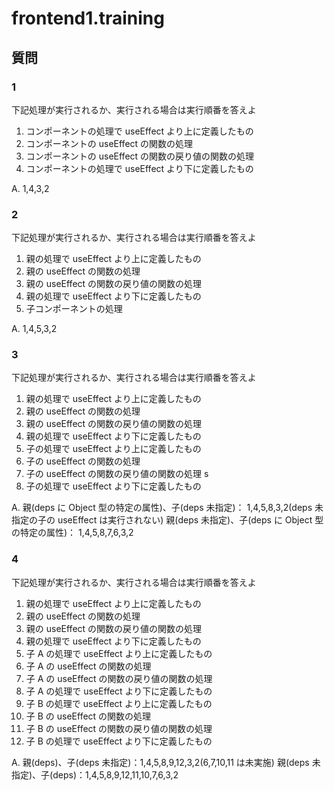 # frontend1.training

## 質問

### 1

下記処理が実行されるか、実行される場合は実行順番を答えよ

1. コンポーネントの処理で useEffect より上に定義したもの
1. コンポーネントの useEffect の関数の処理
1. コンポーネントの useEffect の関数の戻り値の関数の処理
1. コンポーネントの処理で useEffect より下に定義したもの

A. 1,4,3,2

### 2

下記処理が実行されるか、実行される場合は実行順番を答えよ

1. 親の処理で useEffect より上に定義したもの
1. 親の useEffect の関数の処理
1. 親の useEffect の関数の戻り値の関数の処理
1. 親の処理で useEffect より下に定義したもの
1. 子コンポーネントの処理

A. 1,4,5,3,2

### 3

下記処理が実行されるか、実行される場合は実行順番を答えよ

1. 親の処理で useEffect より上に定義したもの
1. 親の useEffect の関数の処理
1. 親の useEffect の関数の戻り値の関数の処理
1. 親の処理で useEffect より下に定義したもの
1. 子の処理で useEffect より上に定義したもの
1. 子の useEffect の関数の処理
1. 子の useEffect の関数の戻り値の関数の処理 s
1. 子の処理で useEffect より下に定義したもの

A.
親(deps に Object 型の特定の属性)、子(deps 未指定)： 1,4,5,8,3,2(deps 未指定の子の useEffect は実行されない)
親(deps 未指定)、子(deps に Object 型の特定の属性)： 1,4,5,8,7,6,3,2

### 4

下記処理が実行されるか、実行される場合は実行順番を答えよ

1. 親の処理で useEffect より上に定義したもの
1. 親の useEffect の関数の処理
1. 親の useEffect の関数の戻り値の関数の処理
1. 親の処理で useEffect より下に定義したもの
1. 子 A の処理で useEffect より上に定義したもの
1. 子 A の useEffect の関数の処理
1. 子 A の useEffect の関数の戻り値の関数の処理
1. 子 A の処理で useEffect より下に定義したもの
1. 子 B の処理で useEffect より上に定義したもの
1. 子 B の useEffect の関数の処理
1. 子 B の useEffect の関数の戻り値の関数の処理
1. 子 B の処理で useEffect より下に定義したもの

A.
親(deps)、子(deps 未指定)：1,4,5,8,9,12,3,2(6,7,10,11 は未実施)
親(deps 未指定)、子(deps)：1,4,5,8,9,12,11,10,7,6,3,2
